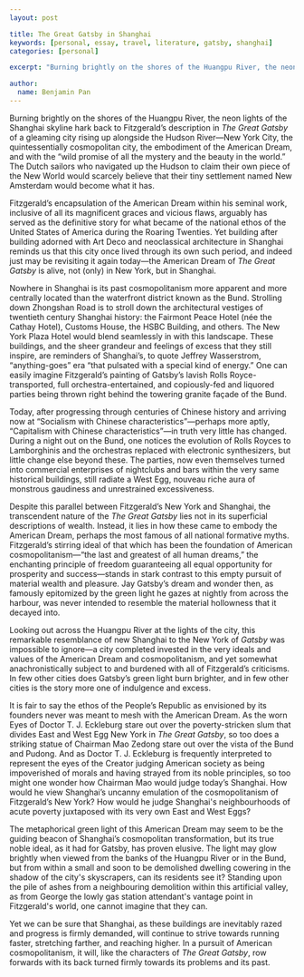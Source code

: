 ```yaml
---
layout: post

title: The Great Gatsby in Shanghai
keywords: [personal, essay, travel, literature, gatsby, shanghai]
categories: [personal]

excerpt: "Burning brightly on the shores of the Huangpu River, the neon lights of the Shanghai skyline hark back to Fitzgerald’s description in *The Great Gatsby* of a gleaming city rising up alongside the Hudson River—New York City, the quintessentially cosmopolitan city, the embodiment of the American Dream, and with the “wild promise of all the mystery and the beauty in the world.”"

author:
  name: Benjamin Pan
---
```


Burning brightly on the shores of the Huangpu River, the neon lights of the Shanghai skyline hark back to Fitzgerald’s description in *The Great Gatsby* of a gleaming city rising up alongside the Hudson River—New York City, the quintessentially cosmopolitan city, the embodiment of the American Dream, and with the “wild promise of all the mystery and the beauty in the world.” The Dutch sailors who navigated up the Hudson to claim their own piece of the New World would scarcely believe that their tiny settlement named New Amsterdam would become what it has.

Fitzgerald’s encapsulation of the American Dream within his seminal work, inclusive of all its magnificent graces and vicious flaws, arguably has served as the definitive story for what became of the national ethos of the United States of America during the Roaring Twenties. Yet building after building adorned with Art Deco and neoclassical architecture in Shanghai reminds us that this city once lived through its own such period, and indeed just may be revisiting it again today—the American Dream of *The Great Gatsby* is alive, not (only) in New York, but in Shanghai.

Nowhere in Shanghai is its past cosmopolitanism more apparent and more centrally located than the waterfront district known as the Bund. Strolling down Zhongshan Road is to stroll down the architectural vestiges of twentieth century Shanghai history: the Fairmont Peace Hotel (née the Cathay Hotel), Customs House, the HSBC Building, and others. The New York Plaza Hotel would blend seamlessly in with this landscape. These buildings, and the sheer grandeur and feelings of excess that they still inspire, are reminders of Shanghai’s, to quote Jeffrey Wasserstrom, “anything-goes” era “that pulsated with a special kind of energy.” One can easily imagine Fitzgerald’s painting of Gatsby’s lavish Rolls Royce-transported, full orchestra-entertained, and copiously-fed and liquored parties being thrown right behind the towering granite façade of the Bund.

Today, after progressing through centuries of Chinese history and arriving now at “Socialism with Chinese characteristics”—perhaps more aptly, “Capitalism with Chinese characteristics”—in truth very little has changed. During a night out on the Bund, one notices the evolution of Rolls Royces to Lamborghinis and the orchestras replaced with electronic synthesizers, but little change else beyond these. The parties, now even themselves turned into commercial enterprises of nightclubs and bars within the very same historical buildings, still radiate a West Egg, nouveau riche aura of monstrous gaudiness and unrestrained excessiveness.

Despite this parallel between Fitzgerald’s New York and Shanghai, the transcendent nature of the *The Great Gatsby* lies not in its superficial descriptions of wealth. Instead, it lies in how these came to embody the American Dream, perhaps the most famous of all national formative myths. Fitzgerald’s stirring ideal of that which has been the foundation of American cosmopolitanism—“the last and greatest of all human dreams,” the enchanting principle of freedom guaranteeing all equal opportunity for prosperity and success—stands in stark contrast to this empty pursuit of material wealth and pleasure. Jay Gatsby’s dream and wonder then, as famously epitomized by the green light he gazes at nightly from across the harbour, was never intended to resemble the material hollowness that it decayed into.

Looking out across the Huangpu River at the lights of the city, this remarkable resemblance of new Shanghai to the New York of *Gatsby* was impossible to ignore—a city completed invested in the very ideals and values of the American Dream and cosmopolitanism, and yet somewhat anachronistically subject to and burdened with all of Fitzgerald’s criticisms. In few other cities does Gatsby’s green light burn brighter, and in few other cities is the story more one of indulgence and excess.

It is fair to say the ethos of the People’s Republic as envisioned by its founders never was meant to mesh with the American Dream. As the worn Eyes of Doctor T. J. Eckleburg stare out over the poverty-stricken slum that divides East and West Egg New York in *The Great Gatsby*, so too does a striking statue of Chairman Mao Zedong stare out over the vista of the Bund and Pudong. And as Doctor T. J. Eckleburg is frequently interpreted to represent the eyes of the Creator judging American society as being impoverished of morals and having strayed from its noble principles, so too might one wonder how Chairman Mao would judge today’s Shanghai. How would he view Shanghai’s uncanny emulation of the cosmopolitanism of Fitzgerald’s New York? How would he judge Shanghai's neighbourhoods of acute poverty juxtaposed with its very own East and West Eggs?

The metaphorical green light of this American Dream may seem to be the guiding beacon of Shanghai’s cosmopolitan transformation, but its true noble ideal, as it had for Gatsby, has proven elusive. The light may glow brightly when viewed from the banks of the Huangpu River or in the Bund, but from within a small and soon to be demolished dwelling cowering in the shadow of the city's skyscrapers, can its residents see it? Standing upon the pile of ashes from a neighbouring demolition within this artificial valley, as from George the lowly gas station attendant's vantage point in Fitzgerald's world, one cannot imagine that they can.

Yet we can be sure that Shanghai, as these buildings are inevitably razed and progress is firmly demanded, will continue to strive towards running faster, stretching farther, and reaching higher. In a pursuit of American cosmopolitanism, it will, like the characters of *The Great Gatsby*, row forwards with its back turned firmly towards its problems and its past.
